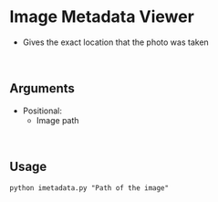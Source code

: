 <h1>Image Metadata Viewer</h1>
  
  - Gives the exact location that the photo was taken
<br>

<h2>Arguments</h2>
  
  - Positional:
    - Image path
<br>

<h2>Usage</h2>

```
python imetadata.py "Path of the image"
```

